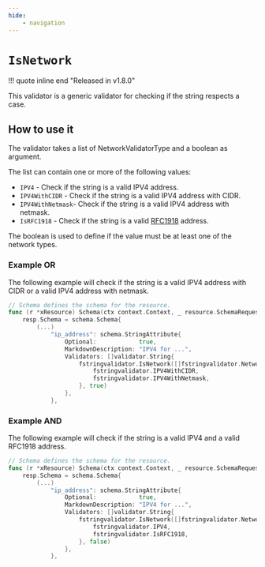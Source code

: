 ```yaml
---
hide:
    - navigation
---
```

# `IsNetwork`

!!! quote inline end "Released in v1.8.0"

This validator is a generic validator for checking if the string respects a case.

## How to use it

The validator takes a list of NetworkValidatorType and a boolean as argument.

The list can contain one or more of the following values:

* `IPV4` - Check if the string is a valid IPV4 address.
* `IPV4WithCIDR` - Check if the string is a valid IPV4 address with CIDR.
* `IPV4WithNetmask`- Check if the string is a valid IPV4 address with netmask.
* `IsRFC1918` - Check if the string is a valid [RFC1918](https://en.wikipedia.org/wiki/Private_network) address.

The boolean is used to define if the value must be at least one of the network types.

### Example OR

The following example will check if the string is a valid IPV4 address with CIDR or a valid IPV4 address with netmask.

```go
// Schema defines the schema for the resource.
func (r *xResource) Schema(ctx context.Context, _ resource.SchemaRequest, resp *resource.SchemaResponse) {
    resp.Schema = schema.Schema{
        (...)
            "ip_address": schema.StringAttribute{
                Optional:            true,
                MarkdownDescription: "IPV4 for ...",
                Validators: []validator.String{
                    fstringvalidator.IsNetwork([]fstringvalidator.NetworkValidatorType{
                        fstringvalidator.IPV4WithCIDR,
                        fstringvalidator.IPV4WithNetmask,
                    }, true)
                },
            },
```

### Example AND

The following example will check if the string is a valid IPV4 and a valid RFC1918 address.

```go
// Schema defines the schema for the resource.
func (r *xResource) Schema(ctx context.Context, _ resource.SchemaRequest, resp *resource.SchemaResponse) {
    resp.Schema = schema.Schema{
        (...)
            "ip_address": schema.StringAttribute{
                Optional:            true,
                MarkdownDescription: "IPV4 for ...",
                Validators: []validator.String{
                    fstringvalidator.IsNetwork([]fstringvalidator.NetworkValidatorType{
                        fstringvalidator.IPV4,
                        fstringvalidator.IsRFC1918,
                    }, false)
                },
            },
```
